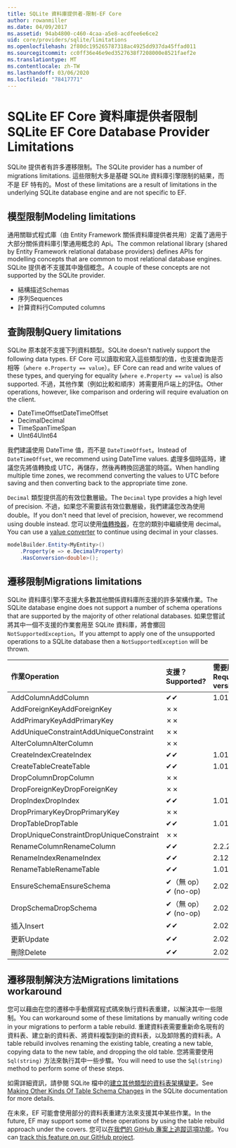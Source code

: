 ```yaml
---
title: SQLite 資料庫提供者-限制-EF Core
author: rowanmiller
ms.date: 04/09/2017
ms.assetid: 94ab4800-c460-4caa-a5e8-acdfee6e6ce2
uid: core/providers/sqlite/limitations
ms.openlocfilehash: 2f80dc195265787318ac4925dd937da45ffad011
ms.sourcegitcommit: cc0ff36e46e9ed3527638f7208000e8521faef2e
ms.translationtype: MT
ms.contentlocale: zh-TW
ms.lasthandoff: 03/06/2020
ms.locfileid: "78417771"
---
```

# <a name="sqlite-ef-core-database-provider-limitations"></a><span data-ttu-id="414d2-102">SQLite EF Core 資料庫提供者限制</span><span class="sxs-lookup"><span data-stu-id="414d2-102">SQLite EF Core Database Provider Limitations</span></span>

<span data-ttu-id="414d2-103">SQLite 提供者有許多遷移限制。</span><span class="sxs-lookup"><span data-stu-id="414d2-103">The SQLite provider has a number of migrations limitations.</span></span> <span data-ttu-id="414d2-104">這些限制大多是基礎 SQLite 資料庫引擎限制的結果，而不是 EF 特有的。</span><span class="sxs-lookup"><span data-stu-id="414d2-104">Most of these limitations are a result of limitations in the underlying SQLite database engine and are not specific to EF.</span></span>

## <a name="modeling-limitations"></a><span data-ttu-id="414d2-105">模型限制</span><span class="sxs-lookup"><span data-stu-id="414d2-105">Modeling limitations</span></span>

<span data-ttu-id="414d2-106">通用關聯式程式庫（由 Entity Framework 關係資料庫提供者共用）定義了適用于大部分關係資料庫引擎通用概念的 Api。</span><span class="sxs-lookup"><span data-stu-id="414d2-106">The common relational library (shared by Entity Framework relational database providers) defines APIs for modelling concepts that are common to most relational database engines.</span></span> <span data-ttu-id="414d2-107">SQLite 提供者不支援其中幾個概念。</span><span class="sxs-lookup"><span data-stu-id="414d2-107">A couple of these concepts are not supported by the SQLite provider.</span></span>

* <span data-ttu-id="414d2-108">結構描述</span><span class="sxs-lookup"><span data-stu-id="414d2-108">Schemas</span></span>
* <span data-ttu-id="414d2-109">序列</span><span class="sxs-lookup"><span data-stu-id="414d2-109">Sequences</span></span>
* <span data-ttu-id="414d2-110">計算資料行</span><span class="sxs-lookup"><span data-stu-id="414d2-110">Computed columns</span></span>

## <a name="query-limitations"></a><span data-ttu-id="414d2-111">查詢限制</span><span class="sxs-lookup"><span data-stu-id="414d2-111">Query limitations</span></span>

<span data-ttu-id="414d2-112">SQLite 原本就不支援下列資料類型。</span><span class="sxs-lookup"><span data-stu-id="414d2-112">SQLite doesn't natively support the following data types.</span></span> <span data-ttu-id="414d2-113">EF Core 可以讀取和寫入這些類型的值，也支援查詢是否相等（`where e.Property == value`）。</span><span class="sxs-lookup"><span data-stu-id="414d2-113">EF Core can read and write values of these types, and querying for equality (`where e.Property == value`) is also supported.</span></span> <span data-ttu-id="414d2-114">不過，其他作業（例如比較和順序）將需要用戶端上的評估。</span><span class="sxs-lookup"><span data-stu-id="414d2-114">Other operations, however, like comparison and ordering will require evaluation on the client.</span></span>

* <span data-ttu-id="414d2-115">DateTimeOffset</span><span class="sxs-lookup"><span data-stu-id="414d2-115">DateTimeOffset</span></span>
* <span data-ttu-id="414d2-116">Decimal</span><span class="sxs-lookup"><span data-stu-id="414d2-116">Decimal</span></span>
* <span data-ttu-id="414d2-117">TimeSpan</span><span class="sxs-lookup"><span data-stu-id="414d2-117">TimeSpan</span></span>
* <span data-ttu-id="414d2-118">UInt64</span><span class="sxs-lookup"><span data-stu-id="414d2-118">UInt64</span></span>

<span data-ttu-id="414d2-119">我們建議使用 DateTime 值，而不是 `DateTimeOffset`。</span><span class="sxs-lookup"><span data-stu-id="414d2-119">Instead of `DateTimeOffset`, we recommend using DateTime values.</span></span> <span data-ttu-id="414d2-120">處理多個時區時，建議您先將值轉換成 UTC，再儲存，然後再轉換回適當的時區。</span><span class="sxs-lookup"><span data-stu-id="414d2-120">When handling multiple time zones, we recommend converting the values to UTC before saving and then converting back to the appropriate time zone.</span></span>

<span data-ttu-id="414d2-121">`Decimal` 類型提供高的有效位數層級。</span><span class="sxs-lookup"><span data-stu-id="414d2-121">The `Decimal` type provides a high level of precision.</span></span> <span data-ttu-id="414d2-122">不過，如果您不需要該有效位數層級，我們建議您改為使用 double。</span><span class="sxs-lookup"><span data-stu-id="414d2-122">If you don't need that level of precision, however, we recommend using double instead.</span></span> <span data-ttu-id="414d2-123">您可以使用[值轉換器](../../modeling/value-conversions.md)，在您的類別中繼續使用 decimal。</span><span class="sxs-lookup"><span data-stu-id="414d2-123">You can use a [value converter](../../modeling/value-conversions.md) to continue using decimal in your classes.</span></span>

``` csharp
modelBuilder.Entity<MyEntity>()
    .Property(e => e.DecimalProperty)
    .HasConversion<double>();
```

## <a name="migrations-limitations"></a><span data-ttu-id="414d2-124">遷移限制</span><span class="sxs-lookup"><span data-stu-id="414d2-124">Migrations limitations</span></span>

<span data-ttu-id="414d2-125">SQLite 資料庫引擎不支援大多數其他關係資料庫所支援的許多架構作業。</span><span class="sxs-lookup"><span data-stu-id="414d2-125">The SQLite database engine does not support a number of schema operations that are supported by the majority of other relational databases.</span></span> <span data-ttu-id="414d2-126">如果您嘗試將其中一個不支援的作業套用至 SQLite 資料庫，將會擲回 `NotSupportedException`。</span><span class="sxs-lookup"><span data-stu-id="414d2-126">If you attempt to apply one of the unsupported operations to a SQLite database then a `NotSupportedException` will be thrown.</span></span>

| <span data-ttu-id="414d2-127">作業</span><span class="sxs-lookup"><span data-stu-id="414d2-127">Operation</span></span>            | <span data-ttu-id="414d2-128">支援？</span><span class="sxs-lookup"><span data-stu-id="414d2-128">Supported?</span></span> | <span data-ttu-id="414d2-129">需要版本</span><span class="sxs-lookup"><span data-stu-id="414d2-129">Requires version</span></span> |
|:---------------------|:-----------|:-----------------|
| <span data-ttu-id="414d2-130">AddColumn</span><span class="sxs-lookup"><span data-stu-id="414d2-130">AddColumn</span></span>            | <span data-ttu-id="414d2-131">✔</span><span class="sxs-lookup"><span data-stu-id="414d2-131">✔</span></span>          | <span data-ttu-id="414d2-132">1.0</span><span class="sxs-lookup"><span data-stu-id="414d2-132">1.0</span></span>              |
| <span data-ttu-id="414d2-133">AddForeignKey</span><span class="sxs-lookup"><span data-stu-id="414d2-133">AddForeignKey</span></span>        | <span data-ttu-id="414d2-134">✗</span><span class="sxs-lookup"><span data-stu-id="414d2-134">✗</span></span>          |                  |
| <span data-ttu-id="414d2-135">AddPrimaryKey</span><span class="sxs-lookup"><span data-stu-id="414d2-135">AddPrimaryKey</span></span>        | <span data-ttu-id="414d2-136">✗</span><span class="sxs-lookup"><span data-stu-id="414d2-136">✗</span></span>          |                  |
| <span data-ttu-id="414d2-137">AddUniqueConstraint</span><span class="sxs-lookup"><span data-stu-id="414d2-137">AddUniqueConstraint</span></span>  | <span data-ttu-id="414d2-138">✗</span><span class="sxs-lookup"><span data-stu-id="414d2-138">✗</span></span>          |                  |
| <span data-ttu-id="414d2-139">AlterColumn</span><span class="sxs-lookup"><span data-stu-id="414d2-139">AlterColumn</span></span>          | <span data-ttu-id="414d2-140">✗</span><span class="sxs-lookup"><span data-stu-id="414d2-140">✗</span></span>          |                  |
| <span data-ttu-id="414d2-141">CreateIndex</span><span class="sxs-lookup"><span data-stu-id="414d2-141">CreateIndex</span></span>          | <span data-ttu-id="414d2-142">✔</span><span class="sxs-lookup"><span data-stu-id="414d2-142">✔</span></span>          | <span data-ttu-id="414d2-143">1.0</span><span class="sxs-lookup"><span data-stu-id="414d2-143">1.0</span></span>              |
| <span data-ttu-id="414d2-144">CreateTable</span><span class="sxs-lookup"><span data-stu-id="414d2-144">CreateTable</span></span>          | <span data-ttu-id="414d2-145">✔</span><span class="sxs-lookup"><span data-stu-id="414d2-145">✔</span></span>          | <span data-ttu-id="414d2-146">1.0</span><span class="sxs-lookup"><span data-stu-id="414d2-146">1.0</span></span>              |
| <span data-ttu-id="414d2-147">DropColumn</span><span class="sxs-lookup"><span data-stu-id="414d2-147">DropColumn</span></span>           | <span data-ttu-id="414d2-148">✗</span><span class="sxs-lookup"><span data-stu-id="414d2-148">✗</span></span>          |                  |
| <span data-ttu-id="414d2-149">DropForeignKey</span><span class="sxs-lookup"><span data-stu-id="414d2-149">DropForeignKey</span></span>       | <span data-ttu-id="414d2-150">✗</span><span class="sxs-lookup"><span data-stu-id="414d2-150">✗</span></span>          |                  |
| <span data-ttu-id="414d2-151">DropIndex</span><span class="sxs-lookup"><span data-stu-id="414d2-151">DropIndex</span></span>            | <span data-ttu-id="414d2-152">✔</span><span class="sxs-lookup"><span data-stu-id="414d2-152">✔</span></span>          | <span data-ttu-id="414d2-153">1.0</span><span class="sxs-lookup"><span data-stu-id="414d2-153">1.0</span></span>              |
| <span data-ttu-id="414d2-154">DropPrimaryKey</span><span class="sxs-lookup"><span data-stu-id="414d2-154">DropPrimaryKey</span></span>       | <span data-ttu-id="414d2-155">✗</span><span class="sxs-lookup"><span data-stu-id="414d2-155">✗</span></span>          |                  |
| <span data-ttu-id="414d2-156">DropTable</span><span class="sxs-lookup"><span data-stu-id="414d2-156">DropTable</span></span>            | <span data-ttu-id="414d2-157">✔</span><span class="sxs-lookup"><span data-stu-id="414d2-157">✔</span></span>          | <span data-ttu-id="414d2-158">1.0</span><span class="sxs-lookup"><span data-stu-id="414d2-158">1.0</span></span>              |
| <span data-ttu-id="414d2-159">DropUniqueConstraint</span><span class="sxs-lookup"><span data-stu-id="414d2-159">DropUniqueConstraint</span></span> | <span data-ttu-id="414d2-160">✗</span><span class="sxs-lookup"><span data-stu-id="414d2-160">✗</span></span>          |                  |
| <span data-ttu-id="414d2-161">RenameColumn</span><span class="sxs-lookup"><span data-stu-id="414d2-161">RenameColumn</span></span>         | <span data-ttu-id="414d2-162">✔</span><span class="sxs-lookup"><span data-stu-id="414d2-162">✔</span></span>          | <span data-ttu-id="414d2-163">2.2.2</span><span class="sxs-lookup"><span data-stu-id="414d2-163">2.2.2</span></span>            |
| <span data-ttu-id="414d2-164">RenameIndex</span><span class="sxs-lookup"><span data-stu-id="414d2-164">RenameIndex</span></span>          | <span data-ttu-id="414d2-165">✔</span><span class="sxs-lookup"><span data-stu-id="414d2-165">✔</span></span>          | <span data-ttu-id="414d2-166">2.1</span><span class="sxs-lookup"><span data-stu-id="414d2-166">2.1</span></span>              |
| <span data-ttu-id="414d2-167">RenameTable</span><span class="sxs-lookup"><span data-stu-id="414d2-167">RenameTable</span></span>          | <span data-ttu-id="414d2-168">✔</span><span class="sxs-lookup"><span data-stu-id="414d2-168">✔</span></span>          | <span data-ttu-id="414d2-169">1.0</span><span class="sxs-lookup"><span data-stu-id="414d2-169">1.0</span></span>              |
| <span data-ttu-id="414d2-170">EnsureSchema</span><span class="sxs-lookup"><span data-stu-id="414d2-170">EnsureSchema</span></span>         | <span data-ttu-id="414d2-171">✔（無 op）</span><span class="sxs-lookup"><span data-stu-id="414d2-171">✔ (no-op)</span></span>  | <span data-ttu-id="414d2-172">2.0</span><span class="sxs-lookup"><span data-stu-id="414d2-172">2.0</span></span>              |
| <span data-ttu-id="414d2-173">DropSchema</span><span class="sxs-lookup"><span data-stu-id="414d2-173">DropSchema</span></span>           | <span data-ttu-id="414d2-174">✔（無 op）</span><span class="sxs-lookup"><span data-stu-id="414d2-174">✔ (no-op)</span></span>  | <span data-ttu-id="414d2-175">2.0</span><span class="sxs-lookup"><span data-stu-id="414d2-175">2.0</span></span>              |
| <span data-ttu-id="414d2-176">插入</span><span class="sxs-lookup"><span data-stu-id="414d2-176">Insert</span></span>               | <span data-ttu-id="414d2-177">✔</span><span class="sxs-lookup"><span data-stu-id="414d2-177">✔</span></span>          | <span data-ttu-id="414d2-178">2.0</span><span class="sxs-lookup"><span data-stu-id="414d2-178">2.0</span></span>              |
| <span data-ttu-id="414d2-179">更新</span><span class="sxs-lookup"><span data-stu-id="414d2-179">Update</span></span>               | <span data-ttu-id="414d2-180">✔</span><span class="sxs-lookup"><span data-stu-id="414d2-180">✔</span></span>          | <span data-ttu-id="414d2-181">2.0</span><span class="sxs-lookup"><span data-stu-id="414d2-181">2.0</span></span>              |
| <span data-ttu-id="414d2-182">刪除</span><span class="sxs-lookup"><span data-stu-id="414d2-182">Delete</span></span>               | <span data-ttu-id="414d2-183">✔</span><span class="sxs-lookup"><span data-stu-id="414d2-183">✔</span></span>          | <span data-ttu-id="414d2-184">2.0</span><span class="sxs-lookup"><span data-stu-id="414d2-184">2.0</span></span>              |

## <a name="migrations-limitations-workaround"></a><span data-ttu-id="414d2-185">遷移限制解決方法</span><span class="sxs-lookup"><span data-stu-id="414d2-185">Migrations limitations workaround</span></span>

<span data-ttu-id="414d2-186">您可以藉由在您的遷移中手動撰寫程式碼來執行資料表重建，以解決其中一些限制。</span><span class="sxs-lookup"><span data-stu-id="414d2-186">You can workaround some of these limitations by manually writing code in your migrations to perform a table rebuild.</span></span> <span data-ttu-id="414d2-187">重建資料表需要重新命名現有的資料表、建立新的資料表、將資料複製到新的資料表，以及卸除舊的資料表。</span><span class="sxs-lookup"><span data-stu-id="414d2-187">A table rebuild involves renaming the existing table, creating a new table, copying data to the new table, and dropping the old table.</span></span> <span data-ttu-id="414d2-188">您將需要使用 `Sql(string)` 方法來執行其中一些步驟。</span><span class="sxs-lookup"><span data-stu-id="414d2-188">You will need to use the `Sql(string)` method to perform some of these steps.</span></span>

<span data-ttu-id="414d2-189">如需詳細資訊，請參閱 SQLite 檔中的[建立其他類型的資料表架構變更](https://sqlite.org/lang_altertable.html#otheralter)。</span><span class="sxs-lookup"><span data-stu-id="414d2-189">See [Making Other Kinds Of Table Schema Changes](https://sqlite.org/lang_altertable.html#otheralter) in the SQLite documentation for more details.</span></span>

<span data-ttu-id="414d2-190">在未來，EF 可能會使用部分的資料表重建方法來支援其中某些作業。</span><span class="sxs-lookup"><span data-stu-id="414d2-190">In the future, EF may support some of these operations by using the table rebuild approach under the covers.</span></span> <span data-ttu-id="414d2-191">您可以[在我們的 GitHub 專案上追蹤這項功能](https://github.com/aspnet/EntityFrameworkCore/issues/329)。</span><span class="sxs-lookup"><span data-stu-id="414d2-191">You can [track this feature on our GitHub project](https://github.com/aspnet/EntityFrameworkCore/issues/329).</span></span>
